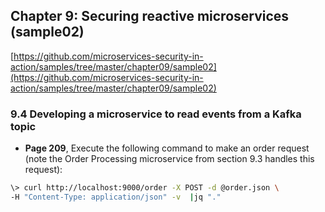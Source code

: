 ## Chapter 9: Securing reactive microservices (sample02)

[https://github.com/microservices-security-in-action/samples/tree/master/chapter09/sample02](https://github.com/microservices-security-in-action/samples/tree/master/chapter09/sample02)

### 9.4 Developing a microservice to read events from a Kafka topic


* **Page 209**, Execute the following
command to make an order request (note the Order Processing microservice
from section 9.3 handles this request):
```bash
\> curl http://localhost:9000/order -X POST -d @order.json \
-H "Content-Type: application/json" -v  |jq "."
```
 